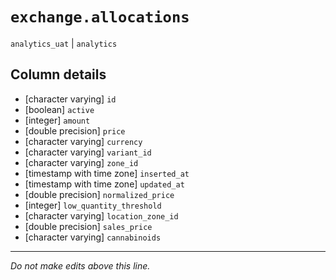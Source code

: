# `exchange.allocations`
`analytics_uat` | `analytics`

## Column details
* [character varying] `id`
* [boolean]   `active`
* [integer]   `amount`
* [double precision] `price`
* [character varying] `currency`
* [character varying] `variant_id`
* [character varying] `zone_id`
* [timestamp with time zone] `inserted_at`
* [timestamp with time zone] `updated_at`
* [double precision] `normalized_price`
* [integer]   `low_quantity_threshold`
* [character varying] `location_zone_id`
* [double precision] `sales_price`
* [character varying] `cannabinoids`

-------------------------------------------------------------------------------
*Do not make edits above this line.*

